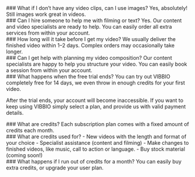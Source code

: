 <div class="question">
### What if I don’t have any video clips, can I use images?
Yes, absolutely! Still images work great in videos.
</div>
<div class="question">
### Can I hire someone to help me with filming or text?
Yes. Our content and video specialists are ready to help. You can easily order all extra services from within your account.
</div>
<div class="question">
### How long will it take before I get my video?
We usually deliver the finished video within 1&ndash;2 days. Complex orders may occasionally take longer.
</div>
<div class="question">
### Can I get help with planning my video composition?
Our content specialists are happy to help you structure your video. You can easily book a session from within your account.
</div>
<div class="question">
### What happens when the free trial ends?
You can try out VIBBIO completely free for 14 days, we even throw in enough credits for your first video.

After the trial ends, your account will become inaccessible. If you want to keep using VIBBIO simply select a plan, and provide us with valid payment details.
</div>
<div class="question">
### What are credits?
Each subscription plan comes with a fixed amount of credits each month.
</div>
<div class="question">
### What are credits used for?
- New videos with the length and format of your choice
- Specialist assistance (content and filming)
- Make changes to finished videos, like music, call to action or language.
- Buy stock material (coming soon!)
</div>
<div class="question">
### What happens if I run out of credits for a month?
You can easily buy extra credits, or upgrade your user plan.
</div>